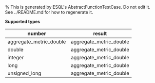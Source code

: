 % This is generated by ESQL's AbstractFunctionTestCase. Do not edit it. See ../README.md for how to regenerate it.

**Supported types**

| number | result |
| --- | --- |
| aggregate_metric_double | aggregate_metric_double |
| double | aggregate_metric_double |
| integer | aggregate_metric_double |
| long | aggregate_metric_double |
| unsigned_long | aggregate_metric_double |

